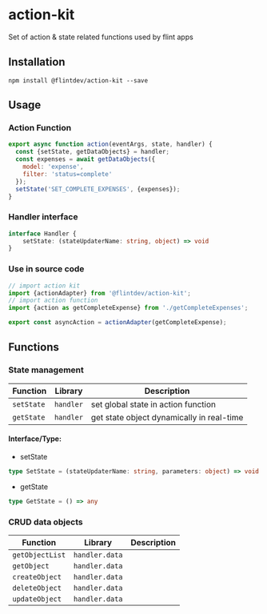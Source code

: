 # action-kit
Set of action &amp; state related functions used by flint apps

## Installation

```npm
npm install @flintdev/action-kit --save
```

## Usage

### Action Function

```javascript
export async function action(eventArgs, state, handler) {
  const {setState, getDataObjects} = handler;
  const expenses = await getDataObjects({
    model: 'expense',
    filter: 'status=complete' 
  });
  setState('SET_COMPLETE_EXPENSES', {expenses});
}
```

### Handler interface

```typescript
interface Handler {
    setState: (stateUpdaterName: string, object) => void
}
```

### Use in source code

```javascript
// import action kit
import {actionAdapter} from '@flintdev/action-kit';
// import action function
import {action as getCompleteExpense} from './getCompleteExpenses';

export const asyncAction = actionAdapter(getCompleteExpense);
```

## Functions

### **State management**

| Function | Library | Description |
|---|---|---|
| `setState` | `handler` | set global state in action function|
| `getState` | `handler` | get state object dynamically in real-time |

#### Interface/Type:

* setState
```typescript
type SetState = (stateUpdaterName: string, parameters: object) => void
```
* getState
```typescript
type GetState = () => any
```

### **CRUD data objects**

| Function | Library | Description |
|---|---|---|
| `getObjectList` | `handler.data` | |
| `getObject` | `handler.data` | |
| `createObject` | `handler.data` | |
| `deleteObject` | `handler.data` | |
| `updateObject` | `handler.data` | |